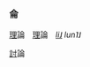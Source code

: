 
### 侖

[理]()論　[理]()論　_[li˩]() lun˥˩_

[討]()論   



<!--
<big>[緊]()急</big>　_[gin3]()giv2_　urgent. emergency.   
<big>急[劇]()</big>　_giv2[gyh4]()_　sudden. rapid.
-->








